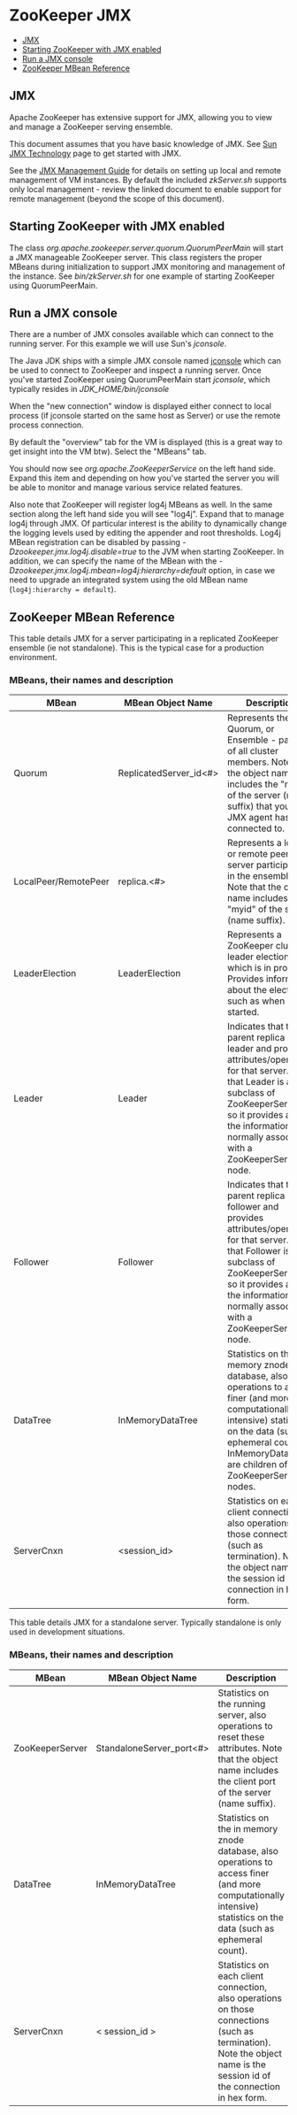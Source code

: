 <!--
Copyright 2002-2004 The Apache Software Foundation

Licensed under the Apache License, Version 2.0 (the "License");
you may not use this file except in compliance with the License.
You may obtain a copy of the License at

http://www.apache.org/licenses/LICENSE-2.0

Unless required by applicable law or agreed to in writing, software
distributed under the License is distributed on an "AS IS" BASIS,
WITHOUT WARRANTIES OR CONDITIONS OF ANY KIND, either express or implied.
See the License for the specific language governing permissions and
limitations under the License.
//-->

# ZooKeeper JMX

* [JMX](#ch_jmx)
* [Starting ZooKeeper with JMX enabled](#ch_starting)
* [Run a JMX console](#ch_console)
* [ZooKeeper MBean Reference](#ch_reference)

<a name="ch_jmx"></a>

## JMX

Apache ZooKeeper has extensive support for JMX, allowing you
to view and manage a ZooKeeper serving ensemble.

This document assumes that you have basic knowledge of
JMX. See [Sun JMX Technology](http://java.sun.com/javase/technologies/core/mntr-mgmt/javamanagement/) page to get started with JMX.

See the [JMX Management Guide](http://java.sun.com/javase/6/docs/technotes/guides/management/agent.html) for details on setting up local and
remote management of VM instances. By default the included
_zkServer.sh_ supports only local management -
review the linked document to enable support for remote management
(beyond the scope of this document).

<a name="ch_starting"></a>

## Starting ZooKeeper with JMX enabled

The class
_org.apache.zookeeper.server.quorum.QuorumPeerMain_
will start a JMX manageable ZooKeeper server. This class
registers the proper MBeans during initialization to support JMX
monitoring and management of the
instance. See _bin/zkServer.sh_ for one
example of starting ZooKeeper using QuorumPeerMain.

<a name="ch_console"></a>

## Run a JMX console

There are a number of JMX consoles available which can connect
to the running server. For this example we will use Sun's
_jconsole_.

The Java JDK ships with a simple JMX console
named [jconsole](http://java.sun.com/developer/technicalArticles/J2SE/jconsole.html)
which can be used to connect to ZooKeeper and inspect a running
server. Once you've started ZooKeeper using QuorumPeerMain
start _jconsole_, which typically resides in
_JDK_HOME/bin/jconsole_

When the "new connection" window is displayed either connect
to local process (if jconsole started on the same host as Server) or
use the remote process connection.

By default the "overview" tab for the VM is displayed (this
is a great way to get insight into the VM btw). Select
the "MBeans" tab.

You should now see _org.apache.ZooKeeperService_
on the left hand side. Expand this item and depending on how you've
started the server you will be able to monitor and manage various
service related features.

Also note that ZooKeeper will register log4j MBeans as
well. In the same section along the left hand side you will see
"log4j". Expand that to manage log4j through JMX. Of particular
interest is the ability to dynamically change the logging levels
used by editing the appender and root thresholds. Log4j MBean
registration can be disabled by passing
_-Dzookeeper.jmx.log4j.disable=true_ to the JVM
when starting ZooKeeper. In addition, we can specify the name of
the MBean with the _-Dzookeeper.jmx.log4j.mbean=log4j:hierarchy=default_
option, in case we need to upgrade an integrated system
using the old MBean name (`log4j:hierarchy = default`).

<a name="ch_reference"></a>

## ZooKeeper MBean Reference

This table details JMX for a server participating in a
replicated ZooKeeper ensemble (ie not standalone). This is the
typical case for a production environment.

### MBeans, their names and description

| MBean | MBean Object Name | Description                               |
|-----------|-------------------|-------------------------------------------------|
| Quorum | ReplicatedServer_id<#> | Represents the Quorum, or Ensemble - parent of all cluster members. Note that the object name includes the "myid" of the server (name suffix) that your JMX agent has connected to. |
| LocalPeer/RemotePeer | replica.<#> | Represents a local or remote peer (ie server participating in the ensemble). Note that the object name includes the "myid" of the server (name suffix). |
| LeaderElection | LeaderElection | Represents a ZooKeeper cluster leader election which is in progress. Provides information about the election, such as when it started. |
| Leader | Leader | Indicates that the parent replica is the leader and provides attributes/operations for that server. Note that Leader is a subclass of ZooKeeperServer, so it provides all of the information normally associated with a ZooKeeperServer node. |
| Follower | Follower | Indicates that the parent replica is a follower and provides attributes/operations for that server. Note that Follower is a subclass of ZooKeeperServer, so it provides all of the information normally associated with a ZooKeeperServer node. |
| DataTree | InMemoryDataTree | Statistics on the in memory znode database, also operations to access finer (and more computationally intensive) statistics on the data (such as ephemeral count). InMemoryDataTrees are children of ZooKeeperServer nodes. |
| ServerCnxn | <session_id> | Statistics on each client connection, also operations on those connections (such as termination). Note the object name is the session id of the connection in hex form. |

This table details JMX for a standalone server. Typically
standalone is only used in development situations.

### MBeans, their names and description

| MBean | MBean Object Name | Description            |
|-------|-------------------|------------------------|
| ZooKeeperServer | StandaloneServer_port<#> | Statistics on the running server, also operations to reset these attributes. Note that the object name includes the client port of the server (name suffix). |
| DataTree | InMemoryDataTree | Statistics on the in memory znode database, also operations to access finer (and more computationally intensive) statistics on the data (such as ephemeral count). |
| ServerCnxn | < session_id > | Statistics on each client connection, also operations on those connections (such as termination). Note the object name is the session id of the connection in hex form. |
